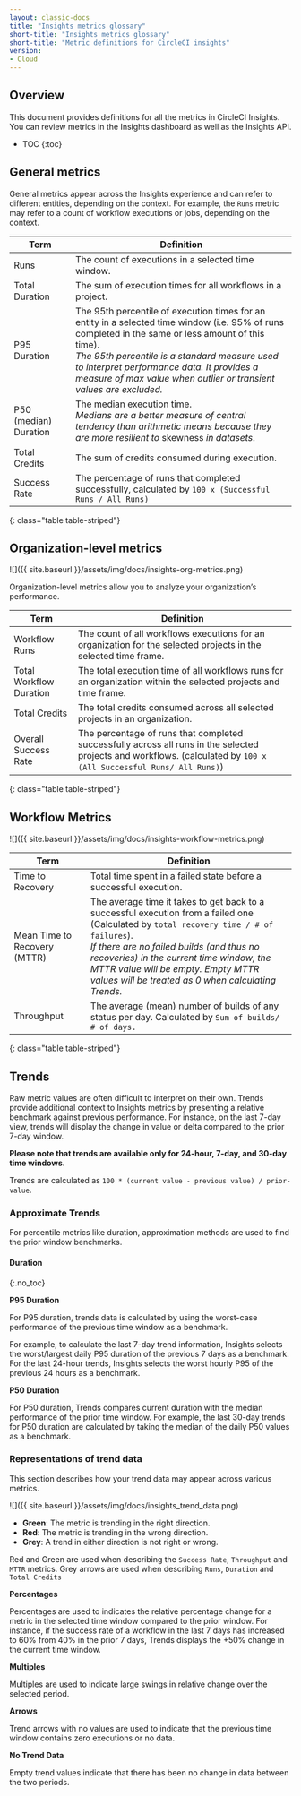 ```yaml
---
layout: classic-docs
title: "Insights metrics glossary"
short-title: "Insights metrics glossary"
short-title: "Metric definitions for CircleCI insights"
version:
- Cloud
---
```


## Overview

This document provides definitions for all the metrics in CircleCI Insights. You
can review metrics in the Insights dashboard as well as the Insights API.

* TOC
{:toc}


## General metrics 

General metrics appear across the Insights experience and can refer to different
entities, depending on the context. For example, the `Runs` metric may refer to a
count of workflow executions or jobs, depending on the context.

| Term                  | Definition                                                                                                                                                                                                                                                                                                             |
|-----------------------|------------------------------------------------------------------------------------------------------------------------------------------------------------------------------------------------------------------------------------------------------------------------------------------------------------------------|
| Runs                  | The count of executions in a selected time window.                                                                                                                                                                                                                                                                     |
| Total Duration        | The sum of execution times for all workflows in a project.                                                                                                                                                                                                                                                             |
| P95 Duration          | The 95th percentile of execution times for an entity in a selected time window (i.e. 95% of runs completed in the same or less amount of this time). <br/> _The 95th percentile is a standard measure used to interpret performance data. It provides a measure of max value when outlier or transient values are excluded._ |
| P50 (median) Duration | The median execution time. <br/> _Medians are a better measure of central tendency than arithmetic means because they are more resilient to_ skewness _in datasets_.                                                                                                                                                         |
| Total Credits         | The sum of credits consumed during execution.                                                                                                                                                                                                                                                                          |
| Success Rate          | The percentage of runs that completed successfully, calculated by `100 x (Successful Runs / All Runs)`                                                                                                                                                                                                                   |
{: class="table table-striped"}

## Organization-level metrics

![]({{ site.baseurl }}/assets/img/docs/insights-org-metrics.png)

Organization-level metrics allow you to analyze your organization’s performance.

| Term                    | Definition     |
|-------------------------|----------------|
| Workflow Runs | The count of all workflows executions for an organization for the selected projects in the selected time frame. |
| Total Workflow Duration | The total execution time of all workflows runs for an organization within the selected projects and time frame. |
| Total Credits | The total credits consumed across all selected projects in an organization. |
| Overall Success Rate | The percentage of runs that completed successfully across all runs in the selected projects and workflows. (calculated by `100 x (All Successful Runs/ All Runs)`) |
{: class="table table-striped"}

## Workflow Metrics

![]({{ site.baseurl }}/assets/img/docs/insights-workflow-metrics.png)

| Term                    | Definition     |
|-------------------------|----------------|
| Time to Recovery | Total time spent in a failed state before a successful execution. |
| Mean Time to Recovery (MTTR)| The average time it takes to get back to a successful execution from a failed one (Calculated by `total recovery time / # of failures`). <br> _If there are no failed builds (and thus no recoveries) in the current time window, the MTTR value will be empty. Empty MTTR values will be treated as 0 when calculating Trends._ |
| Throughput | The average (mean) number of builds of any status per day. Calculated by `Sum of builds/ # of days.` |
{: class="table table-striped"}


## Trends

Raw metric values are often difficult to interpret on their own. Trends provide
additional context to Insights metrics by presenting a relative benchmark
against previous performance. For instance, on the last 7-day view, trends will
display the change in value or delta compared to the prior 7-day window.

**Please note that trends are available only for 24-hour, 7-day, and 30-day time windows.**

Trends are calculated as `100 * (current value - previous value) / prior-value`.

### Approximate Trends

For percentile metrics like duration, approximation methods are used to find the prior window benchmarks.

#### Duration 
{:.no_toc}

**P95 Duration** 

For P95 duration, trends data is calculated by using the worst-case performance
of the previous time window as a benchmark.

For example, to calculate the last 7-day trend information, Insights selects the
worst/largest daily P95 duration of the previous 7 days as a benchmark. For the
last 24-hour trends, Insights selects the worst hourly P95 of the previous 24
hours as a benchmark.

**P50 Duration** 

For P50 duration, Trends compares current duration with the median performance
of the prior time window. For example, the last 30-day trends for P50 duration
are calculated by taking the median of the daily P50 values as a benchmark.


### Representations of trend data


This section describes how your trend data may appear across various metrics.

![]({{ site.baseurl }}/assets/img/docs/insights_trend_data.png)

- **Green**: The metric is trending in the right direction.
- **Red**: The metric is trending in the wrong direction.
- **Grey**: A trend in either direction is not right or wrong. 

Red and Green are used when describing the `Success Rate`, `Throughput` and `MTTR` metrics. Grey arrows are used when describing `Runs`, `Duration` and `Total Credits`

**Percentages**

Percentages are used to indicates the relative percentage change for a metric in
the selected time window compared to the prior window. For instance, if the
success rate of a workflow in the last 7 days has increased to 60% from 40% in
the prior 7 days, Trends displays the +50% change in the current time window.

**Multiples**

Multiples are used to indicate large swings in relative change over the selected
period.

**Arrows**

Trend arrows with no values are used to indicate that the previous time window
contains zero executions or no data.

**No Trend Data**

Empty trend values indicate that there has been no change in data between the
two periods.
